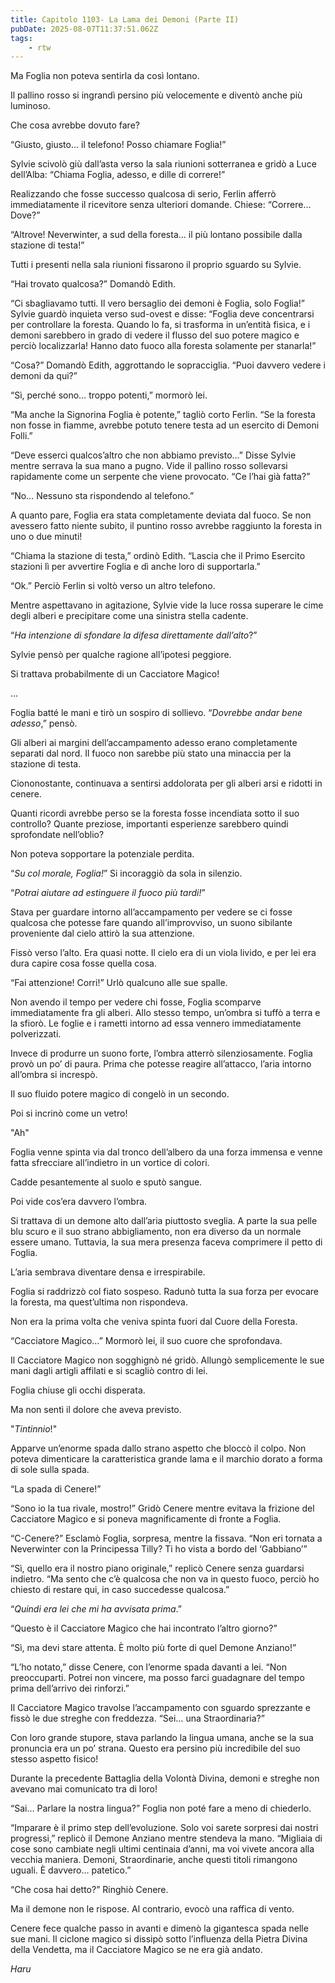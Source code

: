 ```yaml
---
title: Capitolo 1103- La Lama dei Demoni (Parte II)
pubDate: 2025-08-07T11:37:51.062Z
tags:
    - rtw
---
```





















Ma Foglia non poteva sentirla da così lontano.






Il pallino rosso si ingrandì persino più velocemente e diventò anche più luminoso.






Che cosa avrebbe dovuto fare?






“Giusto, giusto… il telefono! Posso chiamare Foglia!”






Sylvie scivolò giù dall’asta verso la sala riunioni sotterranea e gridò a Luce dell’Alba: “Chiama Foglia, adesso, e dille di correre!”






Realizzando che fosse successo qualcosa di serio, Ferlin afferrò immediatamente il ricevitore senza ulteriori domande. Chiese: “Correre… Dove?”






“Altrove! Neverwinter, a sud della foresta… il più lontano possibile dalla stazione di testa!”






Tutti i presenti nella sala riunioni fissarono il proprio sguardo su Sylvie.






“Hai trovato qualcosa?” Domandò Edith.






“Ci sbagliavamo tutti. Il vero bersaglio dei demoni è Foglia, solo Foglia!” Sylvie guardò inquieta verso sud-ovest e disse: “Foglia deve concentrarsi per controllare la foresta. Quando lo fa, si trasforma in un’entità fisica, e i demoni sarebbero in grado di vedere il flusso del suo potere magico e perciò localizzarla! Hanno dato fuoco alla foresta solamente per stanarla!”






“Cosa?” Domandò Edith, aggrottando le sopracciglia. “Puoi davvero vedere i demoni da qui?”






“Sì, perché sono… troppo potenti,” mormorò lei.






“Ma anche la Signorina Foglia è potente,” tagliò corto Ferlin. “Se la foresta non fosse in fiamme, avrebbe potuto tenere testa ad un esercito di Demoni Folli.”






“Deve esserci qualcos’altro che non abbiamo previsto…” Disse Sylvie mentre serrava la sua mano a pugno. Vide il pallino rosso sollevarsi rapidamente come un serpente che viene provocato. “Ce l’hai già fatta?”






“No… Nessuno sta rispondendo al telefono.”






A quanto pare, Foglia era stata completamente deviata dal fuoco. Se non avessero fatto niente subito, il puntino rosso avrebbe raggiunto la foresta in uno o due minuti!






“Chiama la stazione di testa,” ordinò Edith. “Lascia che il Primo Esercito stazioni lì per avvertire Foglia e dì anche loro di supportarla.”






“Ok.” Perciò Ferlin si voltò verso un altro telefono.






Mentre aspettavano in agitazione, Sylvie vide la luce rossa superare le cime degli alberi e precipitare come una sinistra stella cadente.






“<em>Ha intenzione di sfondare la difesa direttamente dall’alto</em>?”






Sylvie pensò per qualche ragione all’ipotesi peggiore.






Si trattava probabilmente di un Cacciatore Magico!






...






Foglia batté le mani e tirò un sospiro di sollievo. “<em>Dovrebbe andar bene adesso</em>,” pensò.






Gli alberi ai margini dell’accampamento adesso erano completamente separati dal nord. Il fuoco non sarebbe più stato una minaccia per la stazione di testa.






Ciononostante, continuava a sentirsi addolorata per gli alberi arsi e ridotti in cenere.






Quanti ricordi avrebbe perso se la foresta fosse incendiata sotto il suo controllo? Quante preziose, importanti esperienze sarebbero quindi sprofondate nell’oblio?






Non poteva sopportare la potenziale perdita.






“<em>Su col morale, Foglia!</em>” Si incoraggiò da sola in silenzio.






“<em>Potrai aiutare ad estinguere il fuoco più tardi!</em>”






Stava per guardare intorno all’accampamento per vedere se ci fosse qualcosa che potesse fare quando all’improvviso, un suono sibilante proveniente dal cielo attirò la sua attenzione.






Fissò verso l’alto. Era quasi notte. Il cielo era di un viola livido, e per lei era dura capire cosa fosse quella cosa.






“Fai attenzione! Corri!” Urlò qualcuno alle sue spalle.






Non avendo il tempo per vedere chi fosse, Foglia scomparve immediatamente fra gli alberi. Allo stesso tempo, un’ombra si tuffò a terra e la sfiorò. Le foglie e i rametti intorno ad essa vennero immediatamente polverizzati.






Invece di produrre un suono forte, l’ombra atterrò silenziosamente. Foglia provò un po’ di paura. Prima che potesse reagire all’attacco, l’aria intorno all’ombra si increspò.






Il suo fluido potere magico di congelò in un secondo.






Poi si incrinò come un vetro!






"Ah"






Foglia venne spinta via dal tronco dell’albero da una forza immensa e venne fatta sfrecciare all’indietro in un vortice di colori.






Cadde pesantemente al suolo e sputò sangue.






Poi vide cos’era davvero l’ombra.






Si trattava di un demone alto dall’aria piuttosto sveglia. A parte la sua pelle blu scuro e il suo strano abbigliamento, non era diverso da un normale essere umano. Tuttavia, la sua mera presenza faceva comprimere il petto di Foglia.






L’aria sembrava diventare densa e irrespirabile.






Foglia si raddrizzò col fiato sospeso. Radunò tutta la sua forza per evocare la foresta, ma quest’ultima non rispondeva.






Non era la prima volta che veniva spinta fuori dal Cuore della Foresta.






“Cacciatore Magico…” Mormorò lei, il suo cuore che sprofondava.






Il Cacciatore Magico non sogghignò né gridò. Allungò semplicemente le sue mani dagli artigli affilati e si scagliò contro di lei.






Foglia chiuse gli occhi disperata.






Ma non sentì il dolore che aveva previsto.






"<em>Tintinnio</em>!"






Apparve un’enorme spada dallo strano aspetto che bloccò il colpo. Non poteva dimenticare la caratteristica grande lama e il marchio dorato a forma di sole sulla spada.






“La spada di Cenere!”






“Sono io la tua rivale, mostro!” Gridò Cenere mentre evitava la frizione del Cacciatore Magico e si poneva magnificamente di fronte a Foglia.






“C-Cenere?” Esclamò Foglia, sorpresa, mentre la fissava. “Non eri tornata a Neverwinter con la Principessa Tilly? Ti ho vista a bordo del ‘Gabbiano’”






“Sì, quello era il nostro piano originale,” replicò Cenere senza guardarsi indietro. “Ma sento che c’è qualcosa che non va in questo fuoco, perciò ho chiesto di restare qui, in caso succedesse qualcosa.”






“<em>Quindi era lei che mi ha avvisata prima</em>.”






“Questo è il Cacciatore Magico che hai incontrato l’altro giorno?”






“Sì, ma devi stare attenta. È molto più forte di quel Demone Anziano!”






“L’ho notato,” disse Cenere, con l’enorme spada davanti a lei. “Non preoccuparti. Potrei non vincere, ma posso farci guadagnare del tempo prima dell’arrivo dei rinforzi.”






Il Cacciatore Magico travolse l’accampamento con sguardo sprezzante e fissò le due streghe con freddezza. “Sei… una Straordinaria?”






Con loro grande stupore, stava parlando la lingua umana, anche se la sua pronuncia era un po’ strana. Questo era persino più incredibile del suo stesso aspetto fisico!






Durante la precedente Battaglia della Volontà Divina, demoni e streghe non avevano mai comunicato tra di loro!






“Sai… Parlare la nostra lingua?” Foglia non poté fare a meno di chiederlo.






“Imparare è il primo step dell’evoluzione. Solo voi sarete sorpresi dai nostri progressi,” replicò il Demone Anziano mentre stendeva la mano. “Migliaia di cose sono cambiate negli ultimi centinaia d’anni, ma voi vivete ancora alla vecchia maniera. Demoni, Straordinarie, anche questi titoli rimangono uguali. È davvero… patetico.”






“Che cosa hai detto?” Ringhiò Cenere.






Ma il demone non le rispose. Al contrario, evocò una raffica di vento.






Cenere fece qualche passo in avanti e dimenò la gigantesca spada nelle sue mani. Il ciclone magico si dissipò sotto l’influenza della Pietra Divina della Vendetta, ma il Cacciatore Magico se ne era già andato.






<em>Haru</em>


                                


                                



